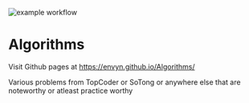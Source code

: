 ![example workflow](https://github.com/envyN/Algorithms/actions/workflows/node.js.yml/badge.svg)

Algorithms
==========

Visit Github pages at https://envyn.github.io/Algorithms/ 

Various problems from TopCoder or SoTong or anywhere else that are noteworthy or atleast practice worthy
